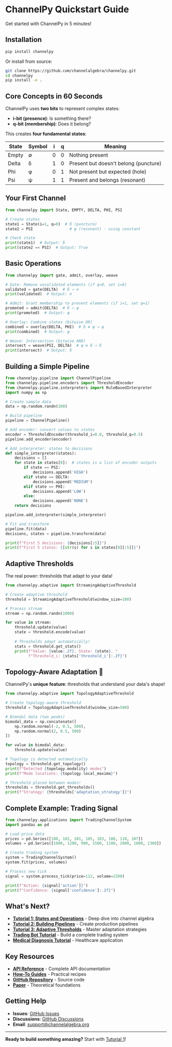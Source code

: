 # ChannelPy Quickstart Guide

Get started with ChannelPy in 5 minutes!

## Installation
```bash
pip install channelpy
```

Or install from source:
```bash
git clone https://github.com/channelalgebra/channelpy.git
cd channelpy
pip install -e .
```

## Core Concepts in 60 Seconds

ChannelPy uses **two bits** to represent complex states:

- **i-bit (presence)**: Is something there?
- **q-bit (membership)**: Does it belong?

This creates **four fundamental states**:

| State | Symbol | i | q | Meaning |
|-------|--------|---|---|---------|
| Empty | ∅ | 0 | 0 | Nothing present |
| Delta | δ | 1 | 0 | Present but doesn't belong (puncture) |
| Phi | φ | 0 | 1 | Not present but expected (hole) |
| Psi | ψ | 1 | 1 | Present and belongs (resonant) |

## Your First Channel
```python
from channelpy import State, EMPTY, DELTA, PHI, PSI

# Create states
state1 = State(i=1, q=0)  # δ (puncture)
state2 = PSI                # ψ (resonant) - using constant

# Check state
print(state1)  # Output: δ
print(state2 == PSI)  # Output: True
```

## Basic Operations
```python
from channelpy import gate, admit, overlay, weave

# Gate: Remove unvalidated elements (if q=0, set i=0)
validated = gate(DELTA)  # δ → ∅
print(validated)  # Output: ∅

# Admit: Grant membership to present elements (if i=1, set q=1)
promoted = admit(DELTA)  # δ → ψ
print(promoted)  # Output: ψ

# Overlay: Combine states (bitwise OR)
combined = overlay(DELTA, PHI)  # δ ⊕ φ → ψ
print(combined)  # Output: ψ

# Weave: Intersection (bitwise AND)
intersect = weave(PSI, DELTA)  # ψ ⊗ δ → δ
print(intersect)  # Output: δ
```

## Building a Simple Pipeline
```python
from channelpy.pipeline import ChannelPipeline
from channelpy.pipeline.encoders import ThresholdEncoder
from channelpy.pipeline.interpreters import RuleBasedInterpreter
import numpy as np

# Create sample data
data = np.random.randn(100)

# Build pipeline
pipeline = ChannelPipeline()

# Add encoder: convert values to states
encoder = ThresholdEncoder(threshold_i=0.0, threshold_q=0.5)
pipeline.add_encoder(encoder)

# Add interpreter: states to decisions
def simple_interpreter(states):
    decisions = []
    for state in states[0]:  # states is a list of encoder outputs
        if state == PSI:
            decisions.append('HIGH')
        elif state == DELTA:
            decisions.append('MEDIUM')
        elif state == PHI:
            decisions.append('LOW')
        else:
            decisions.append('NONE')
    return decisions

pipeline.add_interpreter(simple_interpreter)

# Fit and transform
pipeline.fit(data)
decisions, states = pipeline.transform(data)

print(f"First 5 decisions: {decisions[:5]}")
print(f"First 5 states: {[str(s) for s in states[0][:5]]}")
```

## Adaptive Thresholds

The real power: thresholds that adapt to your data!
```python
from channelpy.adaptive import StreamingAdaptiveThreshold

# Create adaptive threshold
threshold = StreamingAdaptiveThreshold(window_size=100)

# Process stream
stream = np.random.randn(1000)

for value in stream:
    threshold.update(value)
    state = threshold.encode(value)
    
    # Thresholds adapt automatically!
    stats = threshold.get_stats()
    print(f"Value: {value:.2f}, State: {state}, "
          f"Threshold_i: {stats['threshold_i']:.2f}")
```

## Topology-Aware Adaptation 🌟

ChannelPy's **unique feature**: thresholds that understand your data's shape!
```python
from channelpy.adaptive import TopologyAdaptiveThreshold

# Create topology-aware threshold
threshold = TopologyAdaptiveThreshold(window_size=500)

# Bimodal data (two peaks)
bimodal_data = np.concatenate([
    np.random.normal(-2, 0.5, 500),
    np.random.normal(2, 0.5, 500)
])

for value in bimodal_data:
    threshold.update(value)

# Topology is detected automatically
topology = threshold.get_topology()
print(f"Detected {topology.modality} modes")
print(f"Mode locations: {topology.local_maxima}")

# Threshold placed between modes!
thresholds = threshold.get_thresholds()
print(f"Strategy: {thresholds['adaptation_strategy']}")
```

## Complete Example: Trading Signal
```python
from channelpy.applications import TradingChannelSystem
import pandas as pd

# Load price data
prices = pd.Series([100, 102, 101, 105, 103, 108, 110, 107])
volumes = pd.Series([1000, 1200, 900, 1500, 1100, 2000, 1800, 1300])

# Create trading system
system = TradingChannelSystem()
system.fit(prices, volumes)

# Process new tick
signal = system.process_tick(price=112, volume=2200)

print(f"Action: {signal['action']}")
print(f"Confidence: {signal['confidence']:.2f}")
```

## What's Next?

- **[Tutorial 1: States and Operations](tutorials/01_basic_states.md)** - Deep dive into channel algebra
- **[Tutorial 2: Building Pipelines](tutorials/02_building_pipeline.md)** - Create production pipelines
- **[Tutorial 3: Adaptive Thresholds](tutorials/03_adaptive_thresholds.md)** - Master adaptation strategies
- **[Trading Bot Tutorial](tutorials/04_trading_bot.md)** - Build a complete trading system
- **[Medical Diagnosis Tutorial](tutorials/05_medical_diagnosis.md)** - Healthcare application

## Key Resources

- **[API Reference](api_reference/core.md)** - Complete API documentation
- **[How-To Guides](how_to_guides/)** - Practical recipes
- **[GitHub Repository](https://github.com/channelalgebra/channelpy)** - Source code
- **[Paper](https://arxiv.org/abs/...)** - Theoretical foundations

## Getting Help

- **Issues**: [GitHub Issues](https://github.com/channelalgebra/channelpy/issues)
- **Discussions**: [GitHub Discussions](https://github.com/channelalgebra/channelpy/discussions)
- **Email**: support@channelalgebra.org

---

**Ready to build something amazing?** Start with [Tutorial 1](tutorials/01_basic_states.md)!